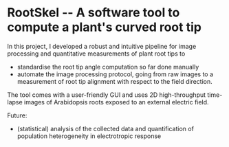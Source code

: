 # RootSkel -- A software tool to compute a plant's curved root tip

In this project, I developed a robust and intuitive pipeline for image processing and quantitative measurements of plant root tips to
* standardise the root tip angle computation so far done manually
* automate the image processing protocol, going from raw images to a measurement of root tip alignment with respect to the field direction. 

The tool comes with a user-friendly GUI and uses 2D high-throughput time-lapse images of Arabidopsis roots exposed to an external electric field.

Future:
* (statistical) analysis of the collected data and quantification of population heterogeneity in electrotropic response
